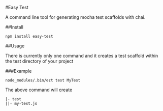#Easy Test

A command line tool for generating mocha test scaffolds with chai.

##Install

```
npm install easy-test
```

##Usage

There is currently only one command and it creates a test scaffold within the test directory of your project

###Example

```
node_modules/.bin/ezt test MyTest
```

The above command will create

```
|- test
||- my-test.js
```